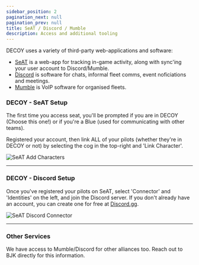 ```yaml
---
sidebar_position: 2
pagination_next: null
pagination_prev: null
title: SeAT / Discord / Mumble
description: Access and additional tooling
---
```


DECOY uses a variety of third-party web-applications and software:

- [SeAT](https://seat.xdecoyx.com/home) is a web-app for tracking in-game activity, along with sync'ing your user account to Discord/Mumble.
- [Discord](https://discord.com/) is software for chats, informal fleet comms, event noficiations and meetings.
- [Mumble](https://www.mumble.info/) is VoIP software for organised fleets.

### DECOY - SeAT Setup

The first time you access seat, you'll be prompted if you are in DECOY (Choose this one!) or if you're a Blue (used for communicating with other teams).

Registered your account, then link ALL of your pilots (whether they're in DECOY or not) by selecting the cog in the top-right and 'Link Character'.

![SeAT Add Characters](/img/seat-link.png)

---

### DECOY - Discord Setup

Once you've registered your pilots on SeAT, select 'Connector' and 'Identities' on the left, and join the Discord server. If you don't already have an account, you can create one for free at [Discord.gg](https://discord.gg).

![SeAT Discord Connector](/img/seat-discord.png)


---

### Other Services

We have access to Mumble/Discord for other alliances too. Reach out to BJK directly for this information.